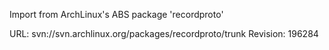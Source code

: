 Import from ArchLinux's ABS package 'recordproto'

URL: svn://svn.archlinux.org/packages/recordproto/trunk
Revision: 196284
